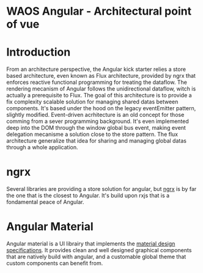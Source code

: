 # WAOS Angular - Architectural point of vue

# Introduction
From an architecture perspective, the Angular kick starter relies a store based architecture, even known as Flux architecture, provided by ngrx that enforces reactive functional programming for treating the dataflow. The rendering mecanism of Angular follows the unidirectional dataflow, witch is actually a prerequisite to Flux.
The goal of this architecture is to provide a fix complexity scalable solution for managing shared datas between components. It's based under the hood on the legacy eventEmitter pattern, slightly modified.
Event-driven acrhitecture is an old concept for those comming from a sever programming background. It's even implemented deep into the DOM through the window global bus event, making event delegation mecanisme a solution close to the store pattern. The flux architecture generalize that idea for sharing and managing global datas through a whole application.

# ngrx
Several libraries are providing a store solution for angular, but [ngrx](https://github.com/ngrx/platform) is by far the one that is the closest to Angular. It's build upon rxjs that is a fondamental peace of Angular.

# Angular Material
Angular material is a UI librairy that implements the [material design specifications](https://material.io/). It provides clean and well designed graphical components that are natively build with angular, and a customable global theme that custom components can benefit from.
